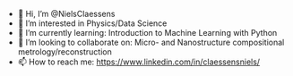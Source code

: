 - 👋 Hi, I’m @NielsClaessens
- 👀 I’m interested in Physics/Data Science
- 🌱 I’m currently learning: Introduction to Machine Learning with Python
- 💞️ I’m looking to collaborate on: Micro- and Nanostructure compositional metrology/reconstruction
- 📫 How to reach me: https://www.linkedin.com/in/claessensniels/

<!---
NielsClaessens/NielsClaessens is a ✨ special ✨ repository because its `README.md` (this file) appears on your GitHub profile.
You can click the Preview link to take a look at your changes.
--->

